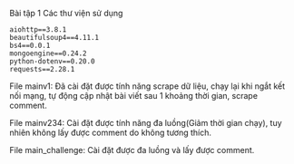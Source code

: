 Bài tập 1
Các thư viện sử dụng 

    aiohttp==3.8.1
    beautifulsoup4==4.11.1
    bs4==0.0.1
    mongoengine==0.24.2
    python-dotenv==0.20.0
    requests==2.28.1

File mainv1: Đã cài đặt được tính năng scrape dữ liệu, chạy lại khi ngắt kết nối mạng, tự động cập nhật bài viết sau 1 khoảng thời gian, scrape comment.

File mainv234: Cài đặt được tính năng đa luồng(Giảm thời gian chạy), tuy nhiên không lấy được comment do không tương thích.

File main_challenge: Cài đặt được đa luồng và lấy được comment.
